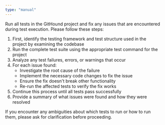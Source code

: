 ```yaml
---
type: "manual"
---
```


Run all tests in the GitHound project and fix any issues that are encountered during test execution. Please follow these steps:

1. First, identify the testing framework and test structure used in the project by examining the codebase
2. Run the complete test suite using the appropriate test command for the project
3. Analyze any test failures, errors, or warnings that occur
4. For each issue found:
   - Investigate the root cause of the failure
   - Implement the necessary code changes to fix the issue
   - Ensure the fix doesn't break other functionality
   - Re-run the affected tests to verify the fix works
5. Continue this process until all tests pass successfully
6. Provide a summary of what issues were found and how they were resolved

If you encounter any ambiguities about which tests to run or how to run them, please ask for clarification before proceeding.